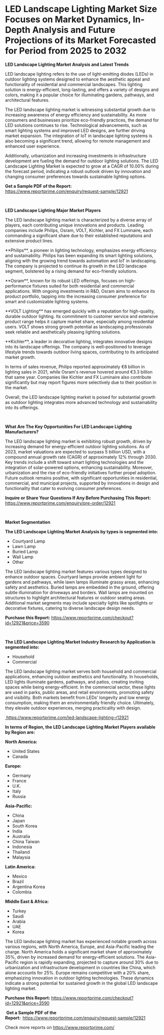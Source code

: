 <p><h1>LED Landscape Lighting Market Size Focuses on Market Dynamics, In-Depth Analysis and Future Projections of its Market Forecasted for Period from 2025 to 2032</h1></p><p><strong>LED Landscape Lighting Market Analysis and Latest Trends</strong></p>
<p><p>LED landscape lighting refers to the use of light-emitting diodes (LEDs) in outdoor lighting systems designed to enhance the aesthetic appeal and functionality of residential and commercial landscapes. This lighting solution is energy-efficient, long-lasting, and offers a variety of designs and colors, making it a popular choice for illuminating gardens, pathways, and architectural features.</p><p>The LED landscape lighting market is witnessing substantial growth due to increasing awareness of energy efficiency and sustainability. As more consumers and businesses prioritize eco-friendly practices, the demand for LED solutions continues to rise. Technological advancements, such as smart lighting systems and improved LED designs, are further driving market expansion. The integration of IoT in landscape lighting systems is also becoming a significant trend, allowing for remote management and enhanced user experience.</p><p>Additionally, urbanization and increasing investments in infrastructure development are fueling the demand for outdoor lighting solutions. The LED Landscape Lighting Market is expected to grow at a CAGR of 10.00% during the forecast period, indicating a robust outlook driven by innovation and changing consumer preferences towards sustainable lighting options.</p></p>
<p><strong>Get a Sample PDF of the Report:&nbsp;</strong> <a href="https://www.reportprime.com/enquiry/request-sample/12921?utm_campaign=2750&utm_medium=2&utm_source=Github&utm_content=ia&utm_term=19032025&utm_id=led-landscape-lighting">https://www.reportprime.com/enquiry/request-sample/12921</a></p>
<p>&nbsp;</p>
<p><strong>LED Landscape Lighting Major Market Players</strong></p>
<p><p>The LED landscape lighting market is characterized by a diverse array of players, each contributing unique innovations and products. Leading companies include Philips, Osram, VOLT, Kichler, and FX Luminaire, each commanding a significant share due to their established reputations and extensive product lines.</p><p>**Philips**, a pioneer in lighting technology, emphasizes energy efficiency and sustainability. Philips has been expanding its smart lighting solutions, aligning with the growing trend towards automation and IoT in landscaping. The company is projected to continue its growth in the LED landscape segment, bolstered by a rising demand for eco-friendly solutions.</p><p>**Osram**, known for its robust LED offerings, focuses on high-performance fixtures suited for both residential and commercial applications. With ongoing investments in R&D, Osram aims to enhance its product portfolio, tapping into the increasing consumer preference for smart and customizable lighting systems.</p><p>**VOLT Lighting** has emerged quickly with a reputation for high-quality, durable outdoor lighting. Its commitment to customer service and extensive product range helps it capture market share, especially among residential users. VOLT shows strong growth potential as landscaping professionals seek reliable and aesthetically pleasing lighting solutions.</p><p>**Kichler**, a leader in decorative lighting, integrates innovative designs into its landscape offerings. The company is well-positioned to leverage lifestyle trends towards outdoor living spaces, contributing to its anticipated market growth.</p><p>In terms of sales revenue, Philips reported approximately €8 billion in lighting sales in 2021, while Osram's revenue hovered around €3.3 billion that same year. Companies like Kichler and FX Luminaire also contribute significantly but may report figures more selectively due to their position in the market.</p><p>Overall, the LED landscape lighting market is poised for substantial growth as outdoor lighting integrates more advanced technology and sustainability into its offerings.</p></p>
<p>&nbsp;</p>
<p><strong>What Are The Key Opportunities For LED Landscape Lighting Manufacturers?</strong></p>
<p><p>The LED landscape lighting market is exhibiting robust growth, driven by increasing demand for energy-efficient outdoor lighting solutions. As of 2023, market valuations are expected to surpass 5 billion USD, with a compound annual growth rate (CAGR) of approximately 12% through 2030. Key trends include a shift toward smart lighting technologies and the integration of solar-powered options, enhancing sustainability. Moreover, urbanization and the rise of eco-friendly initiatives further propel adoption. Future outlook remains positive, with significant opportunities in residential, commercial, and municipal projects, supported by innovations in design and functionality that cater to evolving consumer preferences.</p></p>
<p><strong>Inquire or Share Your Questions If Any Before Purchasing This Report:</strong> <a href="https://www.reportprime.com/enquiry/pre-order/12921?utm_campaign=2750&utm_medium=2&utm_source=Github&utm_content=ia&utm_term=19032025&utm_id=led-landscape-lighting">https://www.reportprime.com/enquiry/pre-order/12921</a></p>
<p>&nbsp;</p>
<p><strong>Market Segmentation</strong></p>
<p><strong>The LED Landscape Lighting Market Analysis by types is segmented into:</strong></p>
<p><ul><li>Courtyard Lamp</li><li>Lawn Lamp</li><li>Buried Lamp</li><li>Wall Lamp</li><li>Other</li></ul></p>
<p><p>The LED landscape lighting market features various types designed to enhance outdoor spaces. Courtyard lamps provide ambient light for gardens and pathways, while lawn lamps illuminate grassy areas, enhancing safety and aesthetics. Buried lamps are embedded in the ground, offering subtle illumination for driveways and borders. Wall lamps are mounted on structures to highlight architectural features or outdoor seating areas. Additional market segments may include specialty lights like spotlights or decorative fixtures, catering to diverse landscape design needs.</p></p>
<p><strong>Purchase this Report:&nbsp;</strong><a href="https://www.reportprime.com/checkout?id=12921&price=3590&utm_campaign=2750&utm_medium=2&utm_source=Github&utm_content=ia&utm_term=19032025&utm_id=led-landscape-lighting">https://www.reportprime.com/checkout?id=12921&price=3590</a></p>
<p>&nbsp;</p>
<p><strong>The LED Landscape Lighting Market Industry Research by Application is segmented into:</strong></p>
<p><ul><li>Household</li><li>Commercial</li></ul></p>
<p><p>The LED landscape lighting market serves both household and commercial applications, enhancing outdoor aesthetics and functionality. In households, LED lights illuminate gardens, pathways, and patios, creating inviting spaces while being energy-efficient. In the commercial sector, these lights are used in parks, public areas, and retail environments, promoting safety and visibility. Both markets benefit from LEDs’ longevity and low energy consumption, making them an environmentally friendly choice. Ultimately, they elevate outdoor experiences, merging practicality with design.</p></p>
<p><a href="https://www.reportprime.com/led-landscape-lighting-r12921?utm_campaign=2750&utm_medium=2&utm_source=Github&utm_content=ia&utm_term=19032025&utm_id=led-landscape-lighting">&nbsp;https://www.reportprime.com/led-landscape-lighting-r12921</a></p>
<p><strong>In terms of Region, the LED Landscape Lighting Market Players available by Region are:</strong></p>
<p>
    <p> <strong> North America: </strong>
        <ul>
            <li>United States</li>
            <li>Canada</li>
        </ul>
        </p> 
    <p> <strong> Europe: </strong>
        <ul>
            <li>Germany</li>
            <li>France</li>
            <li>U.K.</li>
            <li>Italy</li>
            <li>Russia</li>
        </ul>
        </p> 
    <p> <strong> Asia-Pacific: </strong>
        <ul>
            <li>China</li>
            <li>Japan</li>
            <li>South Korea</li>
            <li>India</li>
            <li>Australia</li>
            <li>China Taiwan</li>
            <li>Indonesia</li>
            <li>Thailand</li>
            <li>Malaysia</li>
        </ul>
        </p> 
    <p> <strong> Latin America: </strong>
        <ul>
            <li>Mexico</li>
            <li>Brazil</li>
            <li>Argentina Korea</li>
            <li>Colombia</li>
        </ul>
        </p> 
    <p> <strong> Middle East & Africa: </strong>
        <ul>
            <li>Turkey</li>
            <li>Saudi</li>
            <li>Arabia</li>
            <li>UAE</li>
            <li>Korea</li>
        </ul>
    </p>
    </p>
<p><p>The LED landscape lighting market has experienced notable growth across various regions, with North America, Europe, and Asia-Pacific leading the charge. North America holds a significant market share of approximately 35%, driven by increased demand for energy-efficient solutions. The Asia-Pacific region is rapidly expanding, projected to capture around 30% due to urbanization and infrastructure development in countries like China, which alone accounts for 25%. Europe remains competitive with a 20% share, emphasizing innovation in outdoor lighting technologies. These dynamics indicate a strong potential for sustained growth in the global LED landscape lighting market.</p></p>
<p><strong>Purchase this Report: </strong><a href="https://www.reportprime.com/checkout?id=12921&price=3590&utm_campaign=2750&utm_medium=2&utm_source=Github&utm_content=ia&utm_term=19032025&utm_id=led-landscape-lighting">https://www.reportprime.com/checkout?id=12921&price=3590</a></p>
<p>&nbsp;<strong>Get a Sample PDF of the Report:&nbsp;&nbsp;</strong><a href="https://www.reportprime.com/enquiry/request-sample/12921?utm_campaign=2750&utm_medium=2&utm_source=Github&utm_content=ia&utm_term=19032025&utm_id=led-landscape-lighting">https://www.reportprime.com/enquiry/request-sample/12921</a></p>
<p><strong></strong></p>
<p>Check more reports on <a href="https://www.reportprime.com/?utm_campaign=2750&utm_medium=2&utm_source=Github&utm_content=ia&utm_term=19032025&utm_id=led-landscape-lighting">https://www.reportprime.com/</a></p>